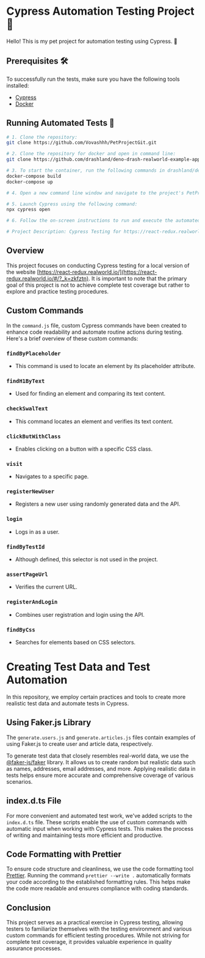# Cypress Automation Testing Project 🚀

Hello! This is my pet project for automation testing using Cypress. 🧪

## Prerequisites 🛠️

To successfully run the tests, make sure you have the following tools installed:

- [Cypress](https://www.cypress.io/)
- [Docker](https://www.docker.com/)

## Running Automated Tests 🏃

```bash
# 1. Clone the repository:
git clone https://github.com/Vovashhh/PetProjectGit.git

# 2. Clone the repository for docker and open in command line:
git clone https://github.com/drashland/deno-drash-realworld-example-app.git

# 3. To start the container, run the following commands in drashland/deno-drash-realworld:
docker-compose build
docker-compose up

# 4. Open a new command line window and navigate to the project's PetProjectGit.

# 5. Launch Cypress using the following command:
npx cypress open

# 6. Follow the on-screen instructions to run and execute the automated tests. 🧐

# Project Description: Cypress Testing for https://react-redux.realworld.io/

```

## Overview

This project focuses on conducting Cypress testing for a local version of the website [https://react-redux.realworld.io/](https://react-redux.realworld.io/#/?_k=zkfztn). It is important to note that the primary goal of this project is not to achieve complete test coverage but rather to explore and practice testing procedures.

## Custom Commands

In the `command.js` file, custom Cypress commands have been created to enhance code readability and automate routine actions during testing. Here's a brief overview of these custom commands:

### `findByPlaceholder`

- This command is used to locate an element by its placeholder attribute.

### `findH1ByText`

- Used for finding an element and comparing its text content.

### `checkSwalText`

- This command locates an element and verifies its text content.

### `clickButWithClass`

- Enables clicking on a button with a specific CSS class.

### `visit`

- Navigates to a specific page.

### `registerNewUser`

- Registers a new user using randomly generated data and the API.

### `login`

- Logs in as a user.

### `findByTestId`

- Although defined, this selector is not used in the project.

### `assertPageUrl`

- Verifies the current URL.

### `registerAndLogin`

- Combines user registration and login using the API.

### `findByCss`

- Searches for elements based on CSS selectors.

# Creating Test Data and Test Automation

In this repository, we employ certain practices and tools to create more realistic test data and automate tests in Cypress.

## Using Faker.js Library

The `generate.users.js` and `generate.articles.js` files contain examples of using Faker.js to create user and article data, respectively.

To generate test data that closely resembles real-world data, we use the [@faker-js/faker](https://github.com/marak/Faker.js/) library. It allows us to create random but realistic data such as names, addresses, email addresses, and more. Applying realistic data in tests helps ensure more accurate and comprehensive coverage of various scenarios.


## index.d.ts File

For more convenient and automated test work, we've added scripts to the `index.d.ts` file. These scripts enable the use of custom commands with automatic input when working with Cypress tests. This makes the process of writing and maintaining tests more efficient and productive.

## Code Formatting with Prettier

To ensure code structure and cleanliness, we use the code formatting tool [Prettier](https://prettier.io/). Running the command `prettier --write .` automatically formats your code according to the established formatting rules. This helps make the code more readable and ensures compliance with coding standards.

## Conclusion

This project serves as a practical exercise in Cypress testing, allowing testers to familiarize themselves with the testing environment and various custom commands for efficient testing procedures. While not striving for complete test coverage, it provides valuable experience in quality assurance processes.

